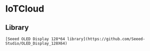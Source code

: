 # IoTCloud

## Library

```
[Seeed OLED Display 128*64 library](https://github.com/Seeed-Studio/OLED_Display_128X64)
```
